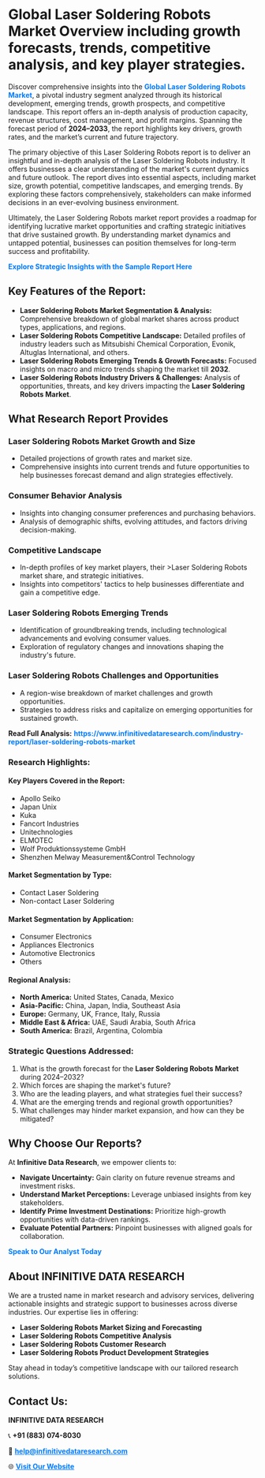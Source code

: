 <h1>Global Laser Soldering Robots Market Overview including growth forecasts, trends, competitive analysis, and key player strategies.</h1>
<p>
Discover comprehensive insights into the 
<a href="https://www.infinitivedataresearch.com/industry-report/laser-soldering-robots-market" rel="dofollow" style="color: #007BFF; text-decoration: none;"><strong>Global Laser Soldering Robots Market</strong></a>, a pivotal industry segment analyzed through its historical development, emerging trends, growth prospects, and competitive landscape. This report offers an in-depth analysis of production capacity, revenue structures, cost management, and profit margins. Spanning the forecast period of <strong>2024–2033</strong>, the report highlights key drivers, growth rates, and the market’s current and future trajectory.
</p>
<p>
The primary objective of this Laser Soldering Robots report is to deliver an insightful and in-depth analysis of the Laser Soldering Robots industry. It offers businesses a clear understanding of the market's current dynamics and future outlook. The report dives into essential aspects, including market size, growth potential, competitive landscapes, and emerging trends. By exploring these factors comprehensively, stakeholders can make informed decisions in an ever-evolving business environment.
</p>
<p>
Ultimately, the Laser Soldering Robots market report provides a roadmap for identifying lucrative market opportunities and crafting strategic initiatives that drive sustained growth. By understanding market dynamics and untapped potential, businesses can position themselves for long-term success and profitability.
</p>
<p>
<a href="https://www.infinitivedataresearch.com/request-sample/reportId=106306" style="color: #007BFF; text-decoration: none;"><strong>Explore Strategic Insights with the Sample Report Here</strong></a>
</p>

<h2>Key Features of the Report:</h2>
<ul>
<li><strong>Laser Soldering Robots Market Segmentation & Analysis:</strong> Comprehensive breakdown of global market shares across product types, applications, and regions.</li>
<li><strong>Laser Soldering Robots Competitive Landscape:</strong> Detailed profiles of industry leaders such as Mitsubishi Chemical Corporation, Evonik, Altuglas International, and others.</li>
<li><strong>Laser Soldering Robots Emerging Trends & Growth Forecasts:</strong> Focused insights on macro and micro trends shaping the market till <strong>2032</strong>.</li>
<li><strong>Laser Soldering Robots Industry Drivers & Challenges:</strong> Analysis of opportunities, threats, and key drivers impacting the <strong>Laser Soldering Robots Market</strong>.</li>
</ul>

<h2>What Research Report Provides</h2>
<h3>Laser Soldering Robots Market Growth and Size</h3>
<ul>
<li>Detailed projections of growth rates and market size.</li>
<li>Comprehensive insights into current trends and future opportunities to help businesses forecast demand and align strategies effectively.</li>
</ul>

<h3>Consumer Behavior Analysis</h3>
<ul>
<li>Insights into changing consumer preferences and purchasing behaviors.</li>
<li>Analysis of demographic shifts, evolving attitudes, and factors driving decision-making.</li>
</ul>

<h3>Competitive Landscape</h3>
<ul>
<li>In-depth profiles of key market players, their >Laser Soldering Robots market share, and strategic initiatives.</li>
<li>Insights into competitors' tactics to help businesses differentiate and gain a competitive edge.</li>
</ul>

<h3>Laser Soldering Robots Emerging Trends</h3>
<ul>
<li>Identification of groundbreaking trends, including technological advancements and evolving consumer values.</li>
<li>Exploration of regulatory changes and innovations shaping the industry's future.</li>
</ul>

<h3>Laser Soldering Robots Challenges and Opportunities</h3>
<ul>
<li>A region-wise breakdown of market challenges and growth opportunities.</li>
<li>Strategies to address risks and capitalize on emerging opportunities for sustained growth.</li>
</ul>
<p><strong>Read Full Analysis:</strong> <a href="https://www.infinitivedataresearch.com/industry-report/laser-soldering-robots-market" rel="dofollow" style="color: #007BFF; text-decoration: none;"><strong>https://www.infinitivedataresearch.com/industry-report/laser-soldering-robots-market</strong></a></p>
<h3>Research Highlights:</h3>
<h4>Key Players Covered in the Report:</h4>
<ul><li>Apollo Seiko</li><li>Japan Unix</li><li>Kuka</li><li>Fancort Industries</li><li>Unitechnologies</li><li>ELMOTEC</li><li>Wolf Produktionssysteme GmbH</li><li>Shenzhen Melway Measurement&amp;Control Technology</li></ul>
<h4>Market Segmentation by Type:</h4>
<ul><li>Contact Laser Soldering</li><li>Non-contact Laser Soldering</li></ul>
<h4>Market Segmentation by Application:</h4>
<ul><li>Consumer Electronics</li><li>Appliances Electronics</li><li>Automotive Electronics</li><li>Others</li></ul>

<h4>Regional Analysis:</h4>
<ul>
<li><strong>North America:</strong> United States, Canada, Mexico</li>
<li><strong>Asia-Pacific:</strong> China, Japan, India, Southeast Asia</li>
<li><strong>Europe:</strong> Germany, UK, France, Italy, Russia</li>
<li><strong>Middle East & Africa:</strong> UAE, Saudi Arabia, South Africa</li>
<li><strong>South America:</strong> Brazil, Argentina, Colombia</li>
</ul>

<h3>Strategic Questions Addressed:</h3>
<ol>
<li>What is the growth forecast for the <strong>Laser Soldering Robots Market</strong> during 2024–2032?</li>
<li>Which forces are shaping the market's future?</li>
<li>Who are the leading players, and what strategies fuel their success?</li>
<li>What are the emerging trends and regional growth opportunities?</li>
<li>What challenges may hinder market expansion, and how can they be mitigated?</li>
</ol>

<h2>Why Choose Our Reports?</h2>
<p>At <strong>Infinitive Data Research</strong>, we empower clients to:</p>
<ul>
<li><strong>Navigate Uncertainty:</strong> Gain clarity on future revenue streams and investment risks.</li>
<li><strong>Understand Market Perceptions:</strong> Leverage unbiased insights from key stakeholders.</li>
<li><strong>Identify Prime Investment Destinations:</strong> Prioritize high-growth opportunities with data-driven rankings.</li>
<li><strong>Evaluate Potential Partners:</strong> Pinpoint businesses with aligned goals for collaboration.</li>
</ul>
<p><a href="https://www.infinitivedataresearch.com/industry-report/laser-soldering-robots-market" rel="dofollow" style="color: #007BFF; text-decoration: none;"><strong>Speak to Our Analyst Today</strong></a></p>

<h2>About INFINITIVE DATA RESEARCH</h2>
<p>We are a trusted name in market research and advisory services, delivering actionable insights and strategic support to businesses across diverse industries. Our expertise lies in offering:</p>
<ul>
<li><strong>Laser Soldering Robots Market Sizing and Forecasting</strong></li>
<li><strong>Laser Soldering Robots Competitive Analysis</strong></li>
<li><strong>Laser Soldering Robots Customer Research</strong></li>
<li><strong>Laser Soldering Robots Product Development Strategies</strong></li>
</ul>
<p>Stay ahead in today’s competitive landscape with our tailored research solutions.</p>

<h2>Contact Us:</h2>
<p><strong>INFINITIVE DATA RESEARCH</strong></p>
<p>📞 <strong>+91 (883) 074-8030</strong></p>
<p>📧 <strong><a href="mailto:help@infinitivedataresearch.com" style="color: #007BFF;">help@infinitivedataresearch.com</a></strong></p>
<p>🌐 <strong><a href="https://www.infinitivedataresearch.com" rel="dofollow" style="color: #007BFF;">Visit Our Website</a></strong></p>